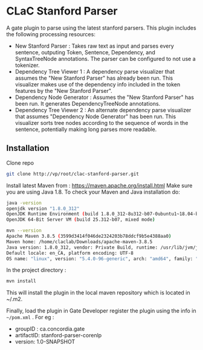 # CLaC Stanford Parser

A gate plugin to parse using the latest stanford parsers. This plugin includes the following processing resources:
 - New Stanford Parser : Takes raw text as input and parses every sentence, outputing Token, Sentence, Dependency, and SyntaxTreeNode annotations. The parser can be configured to not use a tokenizer.
 - Dependency Tree Viewer 1 : A dependency parse visualizer that assumes the "New Stanford Parser" has already been run. This visualizer makes use of the dependency info included in the token features by the "New Stanford Parser".
 - Dependency Node Generator : Assumes the "New Stanford Parser" has been run. It generates DependencyTreeNode annotations.
 - Dependency Tree Viewer 2 : An alternate dependency parse visualizer that assumes "Dependency Node Generator" has been run. This visualizer sorts tree nodes according to the sequence of words in the sentence, potentially making long parses more readable. 

## Installation
Clone repo

```sh
git clone http://vp/root/clac-stanford-parser.git
```
Install latest Maven from : https://maven.apache.org/install.html
Make sure you are using Java 1.8.
To check your Maven and Java installation do:
```sh
java -version 
openjdk version "1.8.0_312"
OpenJDK Runtime Environment (build 1.8.0_312-8u312-b07-0ubuntu1~18.04-b07)
OpenJDK 64-Bit Server VM (build 25.312-b07, mixed mode)

mvn --version 
Apache Maven 3.8.5 (3599d3414f046de2324203b78ddcf9b5e4388aa0)
Maven home: /home/claclab/Downloads/apache-maven-3.8.5
Java version: 1.8.0_312, vendor: Private Build, runtime: /usr/lib/jvm/java-8-openjdk-amd64/jre
Default locale: en_CA, platform encoding: UTF-8
OS name: "linux", version: "5.4.0-96-generic", arch: "amd64", family: "unix"

```
In the project directory : 

```sh
mvn install
```
This will install the plugin in the local maven repository which is located in ~/.m2.

Finally, load the plugin in Gate Developer register the plugin using the info in `~/pom.xml` . For eg :
 - groupID : ca.concordia.gate
 - artifactID: stanford-parser-corenlp
 - version: 1.0-SNAPSHOT
